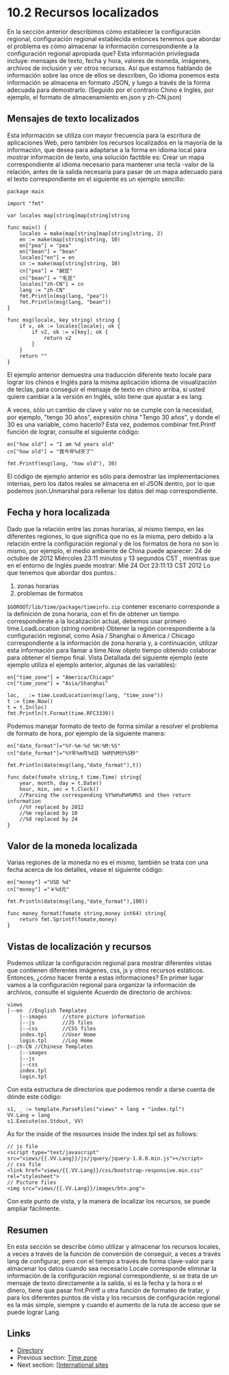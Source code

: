 # 10.2 Recursos localizados

En la sección anterior describimos cómo establecer la configuración regional, configuración regional establecida entonces tenemos que abordar el problema es cómo almacenar la información correspondiente a la configuración regional apropiada que? Esta información privilegiada incluye: mensajes de texto, fecha y hora, valores de moneda, imágenes, archivos de inclusión y ver otros recursos. Así que estamos hablando de información sobre las once de ellos se describen, Go idioma ponemos esta información se almacena en formato JSON, y luego a través de la forma adecuada para demostrarlo. (Seguido por el contrario Chino e Inglés, por ejemplo, el formato de almacenamiento en.json y zh-CN.json)

## Mensajes de texto localizados

Esta información se utiliza con mayor frecuencia para la escritura de aplicaciones Web, pero también los recursos localizados en la mayoría de la información, que desea para adaptarse a la forma en idioma local para mostrar información de texto, una solución factible es: Crear un mapa correspondiente al idioma necesario para mantener una tecla -valor de la relación, antes de la salida necesaria para pasar de un mapa adecuado para el texto correspondiente en el siguiente es un ejemplo sencillo:

	package main

	import "fmt"

	var locales map[string]map[string]string

	func main() {
		locales = make(map[string]map[string]string, 2)
		en := make(map[string]string, 10)
		en["pea"] = "pea"
		en["bean"] = "bean"
		locales["en"] = en
		cn := make(map[string]string, 10)
		cn["pea"] = "豌豆"
		cn["bean"] = "毛豆"
		locales["zh-CN"] = cn
		lang := "zh-CN"
		fmt.Println(msg(lang, "pea"))
		fmt.Println(msg(lang, "bean"))
	}

	func msg(locale, key string) string {
		if v, ok := locales[locale]; ok {
			if v2, ok := v[key]; ok {
				return v2
			}
		}
		return ""
	}

El ejemplo anterior demuestra una traducción diferente texto locale para lograr los chinos e Inglés para la misma aplicación idioma de visualización de teclas, para conseguir el mensaje de texto en chino arriba, si usted quiere cambiar a la versión en Inglés, sólo tiene que ajustar a es lang.

A veces, sólo un cambio de clave y valor no se cumple con la necesidad, por ejemplo, "tengo 30 años", expresión china "Tengo 30 años", y donde el 30 es una variable, cómo hacerlo? Esta vez, podemos combinar fmt.Printf función de lograr, consulte el siguiente código:

	en["how old"] = "I am %d years old"
	cn["how old"] = "我今年%d岁了"

	fmt.Printf(msg(lang, "how old"), 30)

El código de ejemplo anterior es sólo para demostrar las implementaciones internas, pero los datos reales se almacena en el JSON dentro, por lo que podemos json.Unmarshal para rellenar los datos del map correspondiente.

## Fecha y hora localizada

Dado que la relación entre las zonas horarias, al mismo tiempo, en las diferentes regiones, lo que significa que no es la misma, pero debido a la relación entre la configuración regional y de los formatos de hora no son lo mismo, por ejemplo, el medio ambiente de China puede aparecer: 24 de octubre de 2012 Miércoles 23:11 minutos y 13 segundos CST , mientras que en el entorno de Inglés puede mostrar: Mié 24 Oct 23:11:13 CST 2012 Lo que tenemos que abordar dos puntos.:

1. zonas horarias
2. problemas de formatos

`$GOROOT/lib/time/package/timeinfo.zip` contener escenario corresponde a la definición de zona horaria, con el fin de obtener un tiempo correspondiente a la localización actual, debemos usar primero time.LoadLocation (string nombre) Obtener la región correspondiente a la configuración regional, como Asia / Shanghai o America / Chicago correspondiente a la información de zona horaria y, a continuación, utilizar esta información para llamar a time.Now objeto tiempo obtenido colaborar para obtener el tiempo final. Vista Detallada del siguiente ejemplo (este ejemplo utiliza el ejemplo anterior, algunas de las variables):

	en["time_zone"] = "America/Chicago"
	cn["time_zone"] = "Asia/Shanghai"

	loc, _ := time.LoadLocation(msg(lang, "time_zone"))
	t := time.Now()
	t = t.In(loc)
	fmt.Println(t.Format(time.RFC3339))

Podemos manejar formato de texto de forma similar a resolver el problema de formato de hora, por ejemplo de la siguiente manera:

	en["date_format"]="%Y-%m-%d %H:%M:%S"
	cn["date_format"]="%Y年%m月%d日 %H时%M分%S秒"

	fmt.Println(date(msg(lang,"date_format"),t))

	func date(fomate string,t time.Time) string{
		year, month, day = t.Date()
		hour, min, sec = t.Clock()
		//Parsing the corresponding %Y%m%d%H%M%S and then return information
		//%Y replaced by 2012
		//%m replaced by 10
		//%d replaced by 24
	}

## Valor de la moneda localizada

Varias regiones de la moneda no es el mismo, también se trata con una fecha acerca de los detalles, véase el siguiente código:

	en["money"] ="USD %d"
	cn["money"] ="￥%d元"

	fmt.Println(date(msg(lang,"date_format"),100))

	func money_format(fomate string,money int64) string{
		return fmt.Sprintf(fomate,money)
	}


## Vistas de localización y recursos

Podemos utilizar la configuración regional para mostrar diferentes vistas que contienen diferentes imágenes, css, js y otros recursos estáticos. Entonces, ¿cómo hacer frente a estas informaciones? En primer lugar vamos a la configuración regional para organizar la información de archivos, consulte el siguiente Acuerdo de directorio de archivos:

	views
	|--en  //English Templates
		|--images     //store picture information
		|--js         //JS files 
		|--css        //CSS files
		index.tpl     //User Home
		login.tpl     //Log Home
	|--zh-CN //Chinese Templates
		|--images
		|--js
		|--css
		index.tpl
		login.tpl

Con esta estructura de directorios que podemos rendir a darse cuenta de dónde este código:

	s1, _ := template.ParseFiles("views" + lang + "index.tpl")
	VV.Lang = lang
	s1.Execute(os.Stdout, VV)

As for the inside of the resources inside the index.tpl set as follows:

	// js file
	<script type="text/javascript" src="views/{{.VV.Lang}}/js/jquery/jquery-1.8.0.min.js"></script>
	// css file
	<link href="views/{{.VV.Lang}}/css/bootstrap-responsive.min.css" rel="stylesheet">
	// Picture files
	<img src="views/{{.VV.Lang}}/images/btn.png">

Con este punto de vista, y la manera de localizar los recursos, se puede ampliar fácilmente.

## Resumen

En esta sección se describe cómo utilizar y almacenar los recursos locales, a veces a través de la función de conversión de conseguir, a veces a través lang de configurar, pero con el tiempo a través de forma clave-valor para almacenar los datos cuando sea necesario Locale corresponde eliminar la información de la configuración regional correspondiente, si se trata de un mensaje de texto directamente a la salida, si es la fecha y la hora o el dinero, tiene que pasar fmt.Printf u otra función de formateo de tratar, y para los diferentes puntos de vista y los recursos de configuración regional es la más simple, siempre y cuando el aumento de la ruta de acceso que se puede lograr Lang.

## Links

- [Directory](preface.md)
- Previous section: [Time zone](10.1.md)
- Next section: [[International sites](10.3.md)
